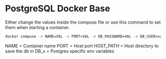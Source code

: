# PostgreSQL Docker Base
 
Either change the values inside the compose file or use this command to set them when starting a container.
```bash
docker compose -e NAME=VAL -e PORT=VAL -e DB_PASSWORD=VAL -e DB_USER=val -e DB_NAME=val -e HOST_PATH=VAL up
```

NAME = Container name
PORT = Host port
HOST_PATH = Host directory to save the db in
DB_x = Postgres specific env variables